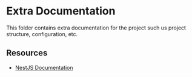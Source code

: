 # Extra Documentation

This folder contains extra documentation for the project such us project structure, configuration, etc.

## Resources

- [NestJS Documentation](https://docs.nestjs.com/)
